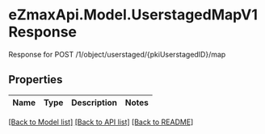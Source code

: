 # eZmaxApi.Model.UserstagedMapV1Response
Response for POST /1/object/userstaged/{pkiUserstagedID}/map

## Properties

Name | Type | Description | Notes
------------ | ------------- | ------------- | -------------

[[Back to Model list]](../README.md#documentation-for-models) [[Back to API list]](../README.md#documentation-for-api-endpoints) [[Back to README]](../README.md)


